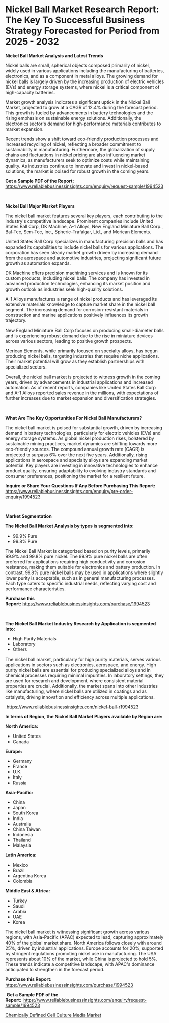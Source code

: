 <p><h1>Nickel Ball Market Research Report: The Key To Successful Business Strategy Forecasted for Period from 2025 - 2032</h1></p><p><strong>Nickel Ball Market Analysis and Latest Trends</strong></p>
<p><p>Nickel balls are small, spherical objects composed primarily of nickel, widely used in various applications including the manufacturing of batteries, electronics, and as a component in metal alloys. The growing demand for nickel balls is largely driven by the increasing production of electric vehicles (EVs) and energy storage systems, where nickel is a critical component of high-capacity batteries. </p><p>Market growth analysis indicates a significant uptick in the Nickel Ball Market, projected to grow at a CAGR of 12.4% during the forecast period. This growth is fueled by advancements in battery technologies and the rising emphasis on sustainable energy solutions. Additionally, the electronics sector's demand for high-performance materials contributes to market expansion. </p><p>Recent trends show a shift toward eco-friendly production processes and increased recycling of nickel, reflecting a broader commitment to sustainability in manufacturing. Furthermore, the globalization of supply chains and fluctuations in nickel pricing are also influencing market dynamics, as manufacturers seek to optimize costs while maintaining quality. As industries continue to innovate and invest in nickel-based solutions, the market is poised for robust growth in the coming years.</p></p>
<p><strong>Get a Sample PDF of the Report:&nbsp;</strong> <a href="https://www.reliablebusinessinsights.com/enquiry/request-sample/1994523?utm_campaign=3582&utm_medium=2&utm_source=Github&utm_content=ia&utm_term=01042025&utm_id=nickel-ball">https://www.reliablebusinessinsights.com/enquiry/request-sample/1994523</a></p>
<p>&nbsp;</p>
<p><strong>Nickel Ball Major Market Players</strong></p>
<p><p>The nickel ball market features several key players, each contributing to the industry's competitive landscape. Prominent companies include United States Ball Corp, DK Machine, A-1 Alloys, New England Miniature Ball Corp., Bal-Tec, Sem-Tec, Inc., Spheric-Trafalgar, Ltd., and Merican Elements. </p><p>United States Ball Corp specializes in manufacturing precision balls and has expanded its capabilities to include nickel balls for various applications. The corporation has seen steady market growth driven by increasing demand from the aerospace and automotive industries, projecting significant future growth as automation expands.</p><p>DK Machine offers precision machining services and is known for its custom products, including nickel balls. The company has invested in advanced production technologies, enhancing its market position and growth outlook as industries seek high-quality solutions.</p><p>A-1 Alloys manufactures a range of nickel products and has leveraged its extensive materials knowledge to capture market share in the nickel ball segment. The increasing demand for corrosion-resistant materials in construction and marine applications positively influences its growth trajectory.</p><p>New England Miniature Ball Corp focuses on producing small-diameter balls and is experiencing robust demand due to the rise in miniature devices across various sectors, leading to positive growth prospects.</p><p>Merican Elements, while primarily focused on specialty alloys, has begun producing nickel balls, targeting industries that require niche applications. Their market potential will grow as they establish partnerships with specialized sectors.</p><p>Overall, the nickel ball market is projected to witness growth in the coming years, driven by advancements in industrial applications and increased automation. As of recent reports, companies like United States Ball Corp and A-1 Alloys reported sales revenue in the millions, with expectations of further increases due to market expansion and diversification strategies.</p></p>
<p>&nbsp;</p>
<p><strong>What Are The Key Opportunities For Nickel Ball Manufacturers?</strong></p>
<p><p>The nickel ball market is poised for substantial growth, driven by increasing demand in battery technologies, particularly for electric vehicles (EVs) and energy storage systems. As global nickel production rises, bolstered by sustainable mining practices, market dynamics are shifting towards more eco-friendly sources. The compound annual growth rate (CAGR) is projected to surpass 6% over the next five years. Additionally, rising applications in aerospace and specialty alloys are expanding market potential. Key players are investing in innovative technologies to enhance product quality, ensuring adaptability to evolving industry standards and consumer preferences, positioning the market for a resilient future.</p></p>
<p><strong>Inquire or Share Your Questions If Any Before Purchasing This Report:</strong> <a href="https://www.reliablebusinessinsights.com/enquiry/pre-order-enquiry/1994523?utm_campaign=3582&utm_medium=2&utm_source=Github&utm_content=ia&utm_term=01042025&utm_id=nickel-ball">https://www.reliablebusinessinsights.com/enquiry/pre-order-enquiry/1994523</a></p>
<p>&nbsp;</p>
<p><strong>Market Segmentation</strong></p>
<p><strong>The Nickel Ball Market Analysis by types is segmented into:</strong></p>
<p><ul><li>99.9% Pure</li><li>99.8% Pure</li></ul></p>
<p><p>The Nickel Ball Market is categorized based on purity levels, primarily 99.9% and 99.8% pure nickel. The 99.9% pure nickel balls are often preferred for applications requiring high conductivity and corrosion resistance, making them suitable for electronics and battery production. In contrast, 99.8% pure nickel balls may be used in applications where slightly lower purity is acceptable, such as in general manufacturing processes. Each type caters to specific industrial needs, reflecting varying cost and performance characteristics.</p></p>
<p><strong>Purchase this Report:&nbsp;</strong><a href="https://www.reliablebusinessinsights.com/purchase/1994523?utm_campaign=3582&utm_medium=2&utm_source=Github&utm_content=ia&utm_term=01042025&utm_id=nickel-ball">https://www.reliablebusinessinsights.com/purchase/1994523</a></p>
<p>&nbsp;</p>
<p><strong>The Nickel Ball Market Industry Research by Application is segmented into:</strong></p>
<p><ul><li>High Purity Materials</li><li>Laboratory</li><li>Others</li></ul></p>
<p><p>The nickel ball market, particularly for high purity materials, serves various applications in sectors such as electronics, aerospace, and energy. High purity nickel balls are essential for producing specialized alloys and in chemical processes requiring minimal impurities. In laboratory settings, they are used for research and development, where consistent material properties are crucial. Additionally, the market spans into other industries like manufacturing, where nickel balls are utilized in coatings and as catalysts, driving innovation and efficiency across multiple applications.</p></p>
<p><a href="https://www.reliablebusinessinsights.com/nickel-ball-r1994523?utm_campaign=3582&utm_medium=2&utm_source=Github&utm_content=ia&utm_term=01042025&utm_id=nickel-ball">&nbsp;https://www.reliablebusinessinsights.com/nickel-ball-r1994523</a></p>
<p><strong>In terms of Region, the Nickel Ball Market Players available by Region are:</strong></p>
<p>
    <p> <strong> North America: </strong>
        <ul>
            <li>United States</li>
            <li>Canada</li>
        </ul>
        </p> 
    <p> <strong> Europe: </strong>
        <ul>
            <li>Germany</li>
            <li>France</li>
            <li>U.K.</li>
            <li>Italy</li>
            <li>Russia</li>
        </ul>
        </p> 
    <p> <strong> Asia-Pacific: </strong>
        <ul>
            <li>China</li>
            <li>Japan</li>
            <li>South Korea</li>
            <li>India</li>
            <li>Australia</li>
            <li>China Taiwan</li>
            <li>Indonesia</li>
            <li>Thailand</li>
            <li>Malaysia</li>
        </ul>
        </p> 
    <p> <strong> Latin America: </strong>
        <ul>
            <li>Mexico</li>
            <li>Brazil</li>
            <li>Argentina Korea</li>
            <li>Colombia</li>
        </ul>
        </p> 
    <p> <strong> Middle East & Africa: </strong>
        <ul>
            <li>Turkey</li>
            <li>Saudi</li>
            <li>Arabia</li>
            <li>UAE</li>
            <li>Korea</li>
        </ul>
    </p>
    </p>
<p><p>The nickel ball market is witnessing significant growth across various regions, with Asia-Pacific (APAC) expected to lead, capturing approximately 40% of the global market share. North America follows closely with around 25%, driven by industrial applications. Europe accounts for 20%, supported by stringent regulations promoting nickel use in manufacturing. The USA represents about 10% of the market, while China is projected to hold 5%. These trends indicate a competitive landscape, with APAC's dominance anticipated to strengthen in the forecast period.</p></p>
<p><strong>Purchase this Report: </strong><a href="https://www.reliablebusinessinsights.com/purchase/1994523?utm_campaign=3582&utm_medium=2&utm_source=Github&utm_content=ia&utm_term=01042025&utm_id=nickel-ball">https://www.reliablebusinessinsights.com/purchase/1994523</a></p>
<p>&nbsp;<strong>Get a Sample PDF of the Report:&nbsp;&nbsp;</strong><a href="https://www.reliablebusinessinsights.com/enquiry/request-sample/1994523?utm_campaign=3582&utm_medium=2&utm_source=Github&utm_content=ia&utm_term=01042025&utm_id=nickel-ball">https://www.reliablebusinessinsights.com/enquiry/request-sample/1994523</a></p>
<p><strong></strong></p>
<p><p><a href="https://github.com/belhejmawoue/Market-Research-Report-List-1/blob/main/chemically-defined-cell-culture-media-market.md?utm_campaign=3582&utm_medium=2&utm_source=Github&utm_content=ia&utm_term=01042025&utm_id=nickel-ball">Chemically Defined Cell Culture Media Market</a></p></p>